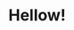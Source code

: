 <body>
<h1>Hellow!</h1>
<script type='text/javascript' src='https://storage.ko-fi.com/cdn/widget/Widget_2.js'></script><script type='text/javascript'>kofiwidget2.init('Support Me on Ko-fi 3', '#bb00ff', 'R6R04SI0L');kofiwidget2.draw();</script> 
</body>
